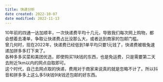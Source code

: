 ```yaml
---
title: 快递分析
date created: 2022-10-07
date modified: 2022-11-13
---
```


10年前的四通一达加顺丰，一次快递费平均十几元，导致我们每次网上购物，都会想着去凑单，争取让快递费占比没那么大，或者达到商家的包邮门槛。  
曾几何时，现在2022年，快递费已经低到1单平均只要1元钱了，快递费被极兔速递加拼多多打下来了。  
各种多多买菜和美团优选，即使购买1块钱的东西，也是免运费，只是需要第二天去附近1km以内的网点自取即可。  
这个时代，自己去网点取的快递，费用对于商家来说真的就是忽略不计了。所以抖音和拼多多上这么多5块钱9块钱还包邮的好东西。
